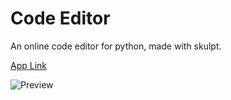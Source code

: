 # Code Editor

An online code editor for python, made with skulpt.

[App Link](https://udasitharani.github.io/cloud-based-code-editor/)

![Preview](https://udasitharani.dev/static/media/Code%20Editor.917510a2.png)
